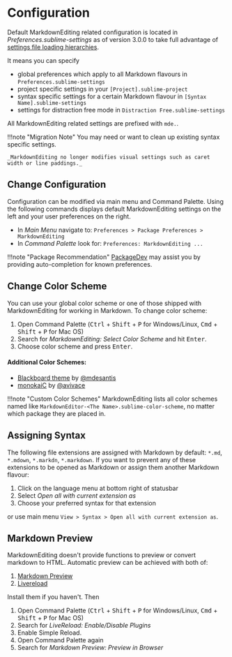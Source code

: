 # Configuration

Default MarkdownEditing related configuration is located in _Preferences.sublime-settings_ as of version 3.0.0 to take full advantage of [settings file loading hierarchies](https://www.sublimetext.com/docs/settings.html#settings_files).

It means you can specify

*   global preferences which apply to all Markdown flavours in `Preferences.sublime-settings`
*   project specific settings in your `[Project].sublime-project`
*   syntax specific settings for a certain Markdown flavour in `[Syntax Name].sublime-settings`
*   settings for distraction free mode in `Distraction Free.sublime-settings`

All MarkdownEditing related settings are prefixed with `mde.`.

!!!note "Migration Note"
    You may need or want to clean up existing syntax specific settings.

    _MarkdownEditing no longer modifies visual settings such as caret width or line paddings._

## Change Configuration

Configuration can be modified via main menu and Command Palette. Using the following commands displays default MarkdownEditing settings on the left and your user preferences on the right.

*   In _Main Menu_ navigate to: `Preferences > Package Preferences > MarkdownEditing`
*   In _Command Palette_ look for: `Preferences: MarkdownEditing ...`

!!!note "Package Recommendation"
    [PackageDev](https://packagecontrol.io/packages/PackageDev) may assist you by providing auto-completion for known preferences.

## Change Color Scheme

You can use your global color scheme or one of those shipped with MarkdownEditing for working in Markdown. To change color scheme:

1.   Open Command Palette (<kbd>Ctrl</kbd> + <kbd>Shift</kbd> + <kbd>P</kbd> for Windows/Linux, <kbd>Cmd</kbd> + <kbd>Shift</kbd> + <kbd>P</kbd> for Mac OS)
3.   Search for _MarkdownEditing: Select Color Scheme_ and hit <kbd>Enter</kbd>.
4.   Choose color scheme and press <kbd>Enter</kbd>.

#### Additional Color Schemes:

- [Blackboard theme](https://github.com/mdesantis/MarkdownEditing/blob/blackboard-theme/MarkdownEditor-Blackboard.tmTheme) by [@mdesantis](https://github.com/mdesantis)
- [monokaiC](https://github.com/avivace/MonokaiC/blob/master/themes/ME-MonokaiC.tmTheme) by [@avivace](https://github.com/avivace)

!!!note "Custom Color Schemes"
    MarkdownEditing lists all color schemes named like `MarkdownEditor-<The Name>.sublime-color-scheme`, no matter which package they are placed in.

## Assigning Syntax

The following file extensions are assigned with Markdown by default: `*.md`, `*.mdown`, `*.markdn`, `*.markdown`. If you want to prevent any of these extensions to be opened as Markdown or assign them another Markdown flavour:

1. Click on the language menu at bottom right of statusbar
2. Select _Open all with current extension as_
3. Choose your preferred syntax for that extension

or use main menu `View > Syntax > Open all with current extension as`.

## Markdown Preview

MarkdownEditing doesn't provide functions to preview or convert markdown to HTML. Automatic preview can be achieved with both of:

1.   [Markdown Preview](https://packagecontrol.io/packages/Markdown%20Preview)
2.   [Livereload](https://packagecontrol.io/packages/LiveReload)

Install them if you haven't. Then

1.   Open Command Palette (<kbd>Ctrl</kbd> + <kbd>Shift</kbd> + <kbd>P</kbd> for Windows/Linux, <kbd>Cmd</kbd> + <kbd>Shift</kbd> + <kbd>P</kbd> for Mac OS)
2.   Search for _LiveReload: Enable/Disable Plugins_
3.   Enable Simple Reload.
4.   Open Command Palette again
5.   Search for _Markdown Preview: Preview in Browser_
